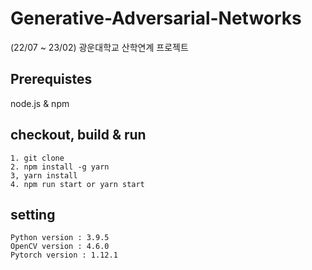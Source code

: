 # Generative-Adversarial-Networks
(22/07 ~ 23/02) 광운대학교 산학연계 프로젝트

## Prerequistes

node.js & npm

## checkout, build & run

```
1. git clone
2. npm install -g yarn
3, yarn install
4. npm run start or yarn start
```

## setting
```
Python version : 3.9.5
OpenCV version : 4.6.0
Pytorch version : 1.12.1
```

